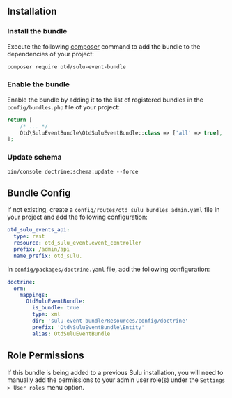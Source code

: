 ## Installation

### Install the bundle

Execute the following [composer](https://getcomposer.org/) command to add the bundle to the dependencies of your
project:

```bash
composer require otd/sulu-event-bundle
```

### Enable the bundle

Enable the bundle by adding it to the list of registered bundles in the `config/bundles.php` file of your project:

 ```php
 return [
     /* ... */
     Otd\SuluEventBundle\OtdSuluEventBundle::class => ['all' => true],
 ];
 ```

### Update schema

```shell script
bin/console doctrine:schema:update --force
```

## Bundle Config

If not existing, create a `config/routes/otd_sulu_bundles_admin.yaml` file in your project and add the following configuration:
```yaml
otd_sulu_events_api:
  type: rest
  resource: otd_sulu_event.event_controller
  prefix: /admin/api
  name_prefix: otd_sulu.
```

In `config/packages/doctrine.yaml` file, add the following configuration:
```yaml
doctrine:
  orm:
    mappings:
      OtdSuluEventBundle:
        is_bundle: true
        type: xml
        dir: 'sulu-event-bundle/Resources/config/doctrine'
        prefix: 'Otd\SuluEventBundle\Entity'
        alias: OtdSuluEventBundle
```

## Role Permissions

If this bundle is being added to a previous Sulu installation, you will need to manually add the permissions to your
admin user role(s) under the `Settings > User roles` menu option.
